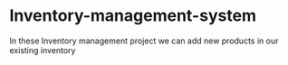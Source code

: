 # Inventory-management-system
In these Inventory management project we can add new products in our existing inventory
